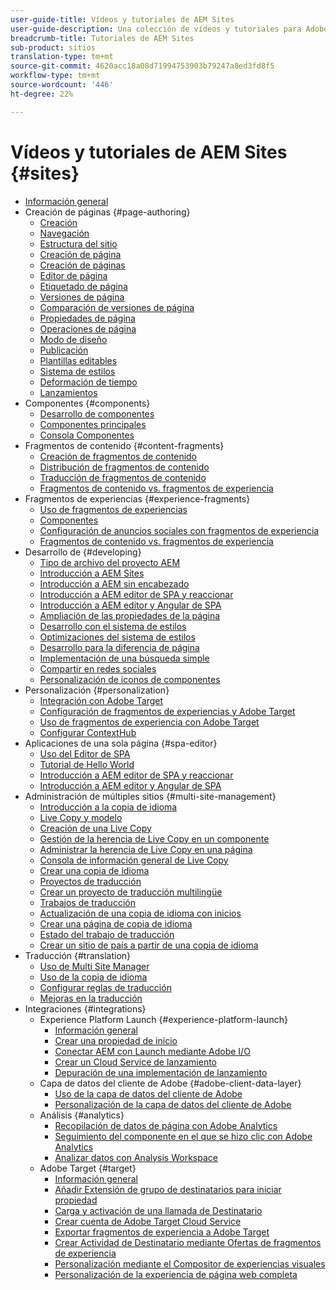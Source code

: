 ```yaml
---
user-guide-title: Vídeos y tutoriales de AEM Sites
user-guide-description: Una colección de vídeos y tutoriales para Adobe Experience Manager Sites.
breadcrumb-title: Tutoriales de AEM Sites
sub-product: sitios
translation-type: tm+mt
source-git-commit: 4620acc18a08d71994753903b79247a8ed3fd8f5
workflow-type: tm+mt
source-wordcount: '446'
ht-degree: 22%

---
```



# Vídeos y tutoriales de AEM Sites {#sites}

+ [Información general](overview.md)
+ Creación de páginas {#page-authoring}
   + [Creación  ](page-authoring/aem-sites-authoring-overview.md)
   + [Navegación](page-authoring/basic-handling-sites-feature-video-use.md)
   + [Estructura del sitio   ](page-authoring/content-hierarchy-feature-video-use.md)
   + [Creación de página](page-authoring/creating-page-feature-video-use.md)
   + [Creación de páginas](page-authoring/page-authoring-overview-feature-video-use.md)
   + [Editor de página](page-authoring/page-editor-feature-video-use.md)
   + [Etiquetado de página](page-authoring/page-tagging-feature-video-use.md)
   + [Versiones de página](page-authoring/page-versioning-feature-video-use.md)
   + [Comparación de versiones de página](page-authoring/page-diff-feature-video-use.md)
   + [Propiedades de página](page-authoring/page-properties-feature-video-understand.md)
   + [Operaciones de página](page-authoring/page-operations-feature-video-use.md)
   + [Modo de diseño](page-authoring/responsive-layout-feature-video-understand.md)
   + [Publicación](page-authoring/publication-management-feature-video-use.md)
   + [Plantillas editables](page-authoring/template-editor-feature-video-use.md)
   + [Sistema de estilos](page-authoring/style-system-feature-video-use.md)
   + [Deformación de tiempo  ](page-authoring/timewarp-feature-video-use.md)
   + [Lanzamientos](page-authoring/launches.md)
+ Componentes {#components}
   + [Desarrollo de componentes](components/component-development.md)
   + [Componentes principales](components/core-components-feature-video-understand.md)
   + [Consola Componentes](components/components-console-feature-video-use.md)
+ Fragmentos de contenido {#content-fragments}
   + [Creación de fragmentos de contenido](content-fragments/content-fragments-feature-video-use.md)
   + [Distribución de fragmentos de contenido](content-fragments/content-fragments-delivery-feature-video-use.md)
   + [Traducción de fragmentos de contenido](content-fragments/content-fragments-translation-feature-video-use.md)
   + [Fragmentos de contenido vs. fragmentos de experiencia](content-fragments/understand-content-fragments-and-experience-fragments.md)
+ Fragmentos de experiencias {#experience-fragments}
   + [Uso de fragmentos de experiencias](experience-fragments/experience-fragments-feature-video-use.md)
   + [Componentes](experience-fragments/building-blocks.md)
   + [Configuración de anuncios sociales con fragmentos de experiencia](experience-fragments/experience-fragments-social-technical-video-setup.md)
   + [Fragmentos de contenido vs. fragmentos de experiencia](https://docs.adobe.com/content/help/en/experience-manager-learn/sites/content-fragments/understand-content-fragments-and-experience-fragments.html)
+ Desarrollo de {#developing}
   + [Tipo de archivo del proyecto AEM](developing/aem-project-archetype.md)
   + [Introducción a AEM Sites](https://docs.adobe.com/content/help/en/experience-manager-learn/getting-started-wknd-tutorial-develop/overview.html)
   + [Introducción a AEM sin encabezado](https://docs.adobe.com/content/help/en/experience-manager-learn/getting-started-with-aem-headless/overview.html)
   + [Introducción a AEM editor de SPA y reaccionar](https://docs.adobe.com/content/help/en/experience-manager-learn/spa-react-tutorial/overview.html)
   + [Introducción a AEM editor y Angular de SPA](https://docs.adobe.com/content/help/en/experience-manager-learn/spa-angular-tutorial/overview.html)
   + [Ampliación de las propiedades de la página](developing/page-properties-technical-video-develop.md)
   + [Desarrollo con el sistema de estilos](developing/style-system-technical-video-understand.md)
   + [Optimizaciones del sistema de estilos](developing/style-organization-style-system-understand-article.md)
   + [Desarrollo para la diferencia de página](developing/page-diff-technical-video-develop.md)
   + [Implementación de una búsqueda simple](developing/search-tutorial-develop.md)
   + [Compartir en redes sociales](developing/social-media-sharing-technical-video-use.md)
   + [Personalización de iconos de componentes](developing/component-icons-technical-video-develop.md)
+ Personalización {#personalization}
   + [Integración con Adobe Target](https://helpx.adobe.com/marketing-cloud/how-to/aem-target.html)
   + [Configuración de fragmentos de experiencias y Adobe Target](personalization/experience-fragment-target-technical-video-setup.md)
   + [Uso de fragmentos de experiencia con Adobe Target](personalization/experience-fragment-target-offer-feature-video-use.md)
   + [Configurar ContextHub](personalization/context-hub-technical-video-setup.md)
+ Aplicaciones de una sola página {#spa-editor}
   + [Uso del Editor de SPA](spa-editor/spa-editor-framework-feature-video-use.md)
   + [Tutorial de Hello World](spa-editor/spa-editor-helloworld-tutorial-use.md)
   + [Introducción a AEM editor de SPA y reaccionar](https://docs.adobe.com/content/help/en/experience-manager-learn/spa-react-tutorial/overview.html)
   + [Introducción a AEM editor y Angular de SPA](https://docs.adobe.com/content/help/en/experience-manager-learn/spa-angular-tutorial/overview.html)
+ Administración de múltiples sitios {#multi-site-management}
   + [Introducción a la copia de idioma](./multi-site-management/language-copy-overview.md)
   + [Live Copy y modelo](./multi-site-management/live-copy-and-blueprint.md)
   + [Creación de una Live Copy](./multi-site-management/create-live-copy.md)
   + [Gestión de la herencia de Live Copy en un componente](./multi-site-management/manage-component-inheritance-live-copy.md)
   + [Administrar la herencia de Live Copy en una página](./multi-site-management/manage-page-inheritance-live-copy.md)
   + [Consola de información general de Live Copy](./multi-site-management/live-copy-overview-console.md)
   + [Crear una copia de idioma](./multi-site-management/create-language-copy.md)
   + [Proyectos de traducción](./multi-site-management/manage-translation-projects.md)
   + [Crear un proyecto de traducción multilingüe](./multi-site-management/create-multinational-translational-project.md)
   + [Trabajos de traducción](./multi-site-management/create-translation-job.md)
   + [Actualización de una copia de idioma con inicios](./multi-site-management/updating-language-copy.md)
   + [Crear una página de copia de idioma](./multi-site-management/create-new-page-language-copy.md)
   + [Estado del trabajo de traducción](./multi-site-management/translation-job-status.md)
   + [Crear un sitio de país a partir de una copia de idioma](./multi-site-management/create-new-site.md)
+ Traducción {#translation}
   + [Uso de Multi Site Manager](translation/multi-site-manager-feature-video-use.md)
   + [Uso de la copia de idioma](translation/language-copy-feature-video-use.md)
   + [Configurar reglas de traducción](translation/translation-rules-editor-technical-video-setup.md)
   + [Mejoras en la traducción](translation/translation-enhancements-feature-video-use.md)
+ Integraciones {#integrations}
   + Experience Platform Launch {#experience-platform-launch}
      + [Información general](integrations/experience-platform-launch/overview.md)
      + [Crear una propiedad de inicio](integrations/experience-platform-launch/create-launch-property.md)
      + [Conectar AEM con Launch mediante Adobe I/O](integrations/experience-platform-launch/connect-aem-launch-adobe-io.md)
      + [Crear un Cloud Service de lanzamiento](integrations/experience-platform-launch/create-launch-cloud-service.md)
      + [Depuración de una implementación de lanzamiento](integrations/experience-platform-launch/debug-launch-implementation.md)
   + Capa de datos del cliente de Adobe {#adobe-client-data-layer}
      + [Uso de la capa de datos del cliente de Adobe](integrations/adobe-client-data-layer/data-layer-overview.md)
      + [Personalización de la capa de datos del cliente de Adobe](integrations/adobe-client-data-layer/data-layer-customize.md)
   + Análisis {#analytics}
      + [Recopilación de datos de página con Adobe Analytics](integrations/analytics/collect-data-analytics.md)
      + [Seguimiento del componente en el que se hizo clic con Adobe Analytics](integrations/analytics/track-clicked-component.md)
      + [Analizar datos con Analysis Workspace](integrations/analytics/create-analytics-workspace.md)
   + Adobe Target {#target}
      + [Información general](integrations/adobe-target/overview.md)
      + [Añadir Extensión de grupo de destinatarios para iniciar propiedad](integrations/adobe-target/add-target-launch-extension.md)
      + [Carga y activación de una llamada de Destinatario](integrations/adobe-target/load-and-fire-target.md)
      + [Crear cuenta de Adobe Target Cloud Service](integrations/adobe-target/setup-aem-target-cloud-service.md)
      + [Exportar fragmentos de experiencia a Adobe Target](integrations/adobe-target/export-experience-fragment-target.md)
      + [Crear Actividad de Destinatario mediante Ofertas de fragmentos de experiencia](integrations/adobe-target/create-target-activity.md)
      + [Personalización mediante el Compositor de experiencias visuales](integrations/adobe-target/personalization-using-vec.md)
      + [Personalización de la experiencia de página web completa](integrations/adobe-target/personalization-web-page.md)
